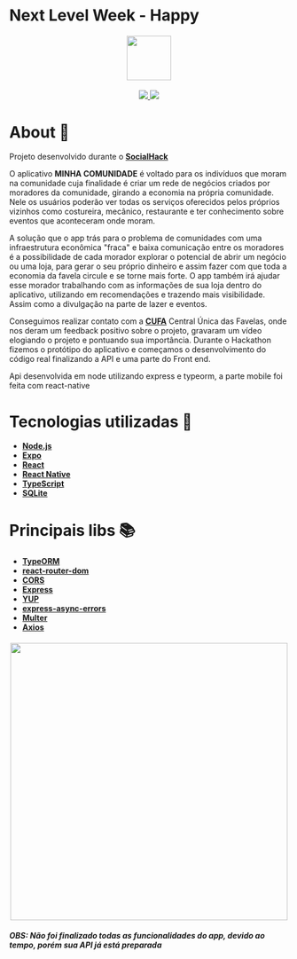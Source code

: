 # Next Level Week - Happy

<h4 align="center">

<img src="https://user-images.githubusercontent.com/53586466/102030711-891f9500-3d92-11eb-877c-e638aee3ea43.png" width="80px" />
</h4>

<p align="center">
	<a href="https://github.com/Douglas-Cezaro">
	    <img src="https://img.shields.io/badge/author-DouglasCezaro-greenlight">
	</a>
    <a href="https://github.com/Douglas-Cezaro/SocialHack/search?l=TSX">
	    <img src="https://img.shields.io/badge/made%20with-typescript-blue">
	</a>
</p>

# About 🧾

Projeto desenvolvido durante o [**SocialHack**](<(https://socialhack.com.br/)>)

O aplicativo **MINHA COMUNIDADE** é voltado para os indivíduos que moram na comunidade cuja finalidade é criar um rede de negócios criados por moradores da comunidade, girando a economia na própria comunidade. Nele os usuários poderão ver todas os serviços oferecidos pelos próprios vizinhos como costureira, mecânico, restaurante e ter conhecimento sobre eventos que aconteceram onde moram.

A solução que o app trás para o problema de comunidades com uma infraestrutura econômica "fraca" e baixa comunicação entre os moradores é a possibilidade de cada morador explorar o potencial de abrir um negócio ou uma loja, para gerar o seu próprio dinheiro e assim fazer com que toda a economia da favela circule e se torne mais forte. O app também irá ajudar esse morador trabalhando com as informações de sua loja dentro do aplicativo, utilizando em recomendações e trazendo mais visibilidade. Assim como a divulgação na parte de lazer e eventos.

Conseguimos realizar contato com a [**CUFA**](https://www.cufa.org.br/) Central Única das
Favelas, onde nos deram um feedback positivo sobre o projeto, gravaram um vídeo elogiando o projeto e pontuando sua importância.
Durante o Hackathon fizemos o protótipo do aplicativo e começamos o desenvolvimento do código real finalizando a API e uma parte do Front end.

Api desenvolvida em node utilizando express e typeorm, a parte mobile foi feita com react-native

# Tecnologias utilizadas 🧰

- [**Node.js**](https://nodejs.org/en/)
- [**Expo**](https://expo.io/)
- [**React**](https://pt-br.reactjs.org/)
- [**React Native**](https://reactnative.dev/)
- [**TypeScript**](https://www.typescriptlang.org/)
- [**SQLite**](https://www.sqlite.org/index.html)

# Principais libs 📚

- [**TypeORM**](https://typeorm.io/#/)
- [**react-router-dom**](https://reactrouter.com/web/guides/quick-start)
- [**CORS**](http://expressjs.com/en/resources/middleware/cors.html)
- [**Express**](https://expressjs.com/pt-br/)
- [**YUP**](https://www.npmjs.com/package/yup)
- [**express-async-errors**](https://www.npmjs.com/package/express-async-errors)
- [**Multer**](https://www.npmjs.com/package/multer)
- [**Axios**](https://blog.rocketseat.com.br/axios-um-cliente-http-full-stack/s)

<h4 align="center">

<img src="https://user-images.githubusercontent.com/53586466/102030690-7907b580-3d92-11eb-8f8f-b8d1322b2748.png" width="500px" />
</h4>
<h5>OBS: Não foi finalizado todas as funcionalidades do app, devido ao tempo, porém sua API já está preparada</h5>
